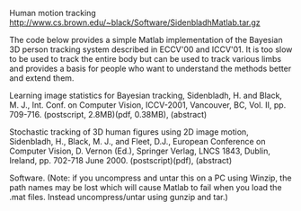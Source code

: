 Human motion tracking
http://www.cs.brown.edu/~black/Software/SidenbladhMatlab.tar.gz

The code below provides a simple Matlab implementation of the Bayesian 3D person tracking system described in ECCV'00 and ICCV'01. It is too slow to be used to track the entire body but can be used to track various limbs and provides a basis for people who want to understand the methods better and extend them.

Learning image statistics for Bayesian tracking,
Sidenbladh, H. and Black, M. J.,
Int. Conf. on Computer Vision, ICCV-2001, Vancouver, BC, Vol. II, pp. 709-716.
(postscript, 2.8MB)(pdf, 0.38MB), (abstract)

Stochastic tracking of 3D human figures using 2D image motion,
Sidenbladh, H., Black, M. J., and Fleet, D.J.,
European Conference on Computer Vision, D. Vernon (Ed.), Springer Verlag, LNCS 1843, Dublin, Ireland, pp. 702-718 June 2000.
(postscript)(pdf), (abstract)

Software. (Note: if you uncompress and untar this on a PC using Winzip, the path names may be lost which will cause Matlab to fail when you load the .mat files.  Instead uncompress/untar using gunzip and tar.) 
